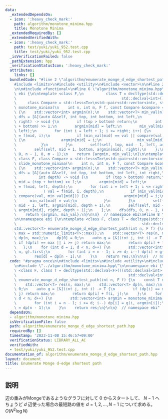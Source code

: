 ```yaml
---
data:
  _extendedDependsOn:
  - icon: ':heavy_check_mark:'
    path: algorithm/monotone_minima.hpp
    title: Monotone Minima
  _extendedRequiredBy: []
  _extendedVerifiedWith:
  - icon: ':heavy_check_mark:'
    path: test/yuki/yuki_952.test.cpp
    title: test/yuki/yuki_952.test.cpp
  _isVerificationFailed: false
  _pathExtension: hpp
  _verificationStatusIcon: ':heavy_check_mark:'
  attributes:
    links: []
  bundledCode: "#line 2 \"algorithm/enumerate_monge_d_edge_shortest_path.hpp\"\n\n\
    #include <limits>\n#include <utility>\n#include <vector>\n\n#line 2 \"algorithm/monotone_minima.hpp\"\
    \n\n#include <functional>\n#line 6 \"algorithm/monotone_minima.hpp\"\n\nnamespace\
    \ ebi {\n\ntemplate <class F,\n          class T = decltype(std::declval<F>()(std::declval<int>(),\n\
    \                                               std::declval<int>())),\n     \
    \     class Compare = std::less<T>>\nstd::pair<std::vector<int>, std::vector<T>>\
    \ monotone_minima(\n    int n, int m, F f, const Compare &compare = Compare())\
    \ {\n    std::vector<int> argmin(n);\n    std::vector<T> min_val(n);\n    auto\
    \ dfs = [&](auto &&self, int top, int bottom, int left,\n                   int\
    \ right) -> void {\n        if (top > bottom) return;\n        int mid = (top\
    \ + bottom) >> 1;\n        argmin[mid] = left;\n        min_val[mid] = f(mid,\
    \ left);\n        for (int i = left + 1; i <= right; i++) {\n            T val\
    \ = f(mid, i);\n            if (min_val[mid] == val || compare(val, min_val[mid]))\
    \ {\n                argmin[mid] = i;\n                min_val[mid] = val;\n \
    \           }\n        }\n        self(self, top, mid - 1, left, argmin[mid]);\n\
    \        self(self, mid + 1, bottom, argmin[mid], right);\n    };\n    dfs(dfs,\
    \ 0, n - 1, 0, m - 1);\n    return {argmin, min_val};\n}\n\ntemplate <class T,\
    \ class F, class Compare = std::less<T>>\nstd::pair<std::vector<int>, std::vector<T>>\
    \ slide_monotone_minima(\n    int n, int m, F f, const Compare &compare = Compare())\
    \ {\n    std::vector<int> argmin(n);\n    std::vector<T> min_val(n);\n    auto\
    \ dfs = [&](auto &&self, int top, int bottom, int left, int right,\n         \
    \          int depth) -> void {\n        if (top > bottom) return;\n        int\
    \ mid = (top + bottom) >> 1;\n        argmin[mid] = left;\n        min_val[mid]\
    \ = f(mid, left, depth);\n        for (int i = left + 1; i <= right; i++) {\n\
    \            T val = f(mid, i, depth);\n            if (min_val[mid] == val ||\
    \ compare(val, min_val[mid])) {\n                argmin[mid] = i;\n          \
    \      min_val[mid] = val;\n            }\n        }\n        self(self, top,\
    \ mid - 1, left, argmin[mid], depth + 1);\n        self(self, mid + 1, bottom,\
    \ argmin[mid], right, depth + 1);\n    };\n    dfs(dfs, 0, n - 1, 0, m - 1, 0);\n\
    \    return {argmin, min_val};\n}\n\n}  // namespace ebi\n#line 8 \"algorithm/enumerate_monge_d_edge_shortest_path.hpp\"\
    \n\nnamespace ebi {\n\ntemplate <class F, class T = decltype(std::declval<F>()(std::declval<int>(),\n\
    \                                                        std::declval<int>()))>\n\
    std::vector<T> enumerate_monge_d_edge_shortest_path(int n, F f) {\n    const T\
    \ max = std::numeric_limits<T>::max();\n    std::vector<T> res(n, max);\n    std::vector<T>\
    \ dp(n, max);\n    dp[0] = 0;\n    auto g = [&](int j, int i) -> T {\n       \
    \ if (dp[i] == max || i >= j) return max;\n        return dp[i] + f(i, j);\n \
    \   };\n    for (int d = 1; d < n; d++) {\n        std::vector<int> argmin = monotone_minima(n,\
    \ n, g).first;\n        for (int i = n - 1; i >= d; i--) dp[i] = g(i, argmin[i]);\n\
    \        res[d] = dp[n - 1];\n    }\n    return res;\n}\n\n}  // namespace ebi\n"
  code: "#pragma once\n\n#include <limits>\n#include <utility>\n#include <vector>\n\
    \n#include \"../algorithm/monotone_minima.hpp\"\n\nnamespace ebi {\n\ntemplate\
    \ <class F, class T = decltype(std::declval<F>()(std::declval<int>(),\n      \
    \                                                  std::declval<int>()))>\nstd::vector<T>\
    \ enumerate_monge_d_edge_shortest_path(int n, F f) {\n    const T max = std::numeric_limits<T>::max();\n\
    \    std::vector<T> res(n, max);\n    std::vector<T> dp(n, max);\n    dp[0] =\
    \ 0;\n    auto g = [&](int j, int i) -> T {\n        if (dp[i] == max || i >=\
    \ j) return max;\n        return dp[i] + f(i, j);\n    };\n    for (int d = 1;\
    \ d < n; d++) {\n        std::vector<int> argmin = monotone_minima(n, n, g).first;\n\
    \        for (int i = n - 1; i >= d; i--) dp[i] = g(i, argmin[i]);\n        res[d]\
    \ = dp[n - 1];\n    }\n    return res;\n}\n\n}  // namespace ebi"
  dependsOn:
  - algorithm/monotone_minima.hpp
  isVerificationFile: false
  path: algorithm/enumerate_monge_d_edge_shortest_path.hpp
  requiredBy: []
  timestamp: '2023-11-08 15:46:57+09:00'
  verificationStatus: LIBRARY_ALL_AC
  verifiedWith:
  - test/yuki/yuki_952.test.cpp
documentation_of: algorithm/enumerate_monge_d_edge_shortest_path.hpp
layout: document
title: Enumerate Monge d-edge shortest path
---
```


## 説明

辺の重みがMongeであるようなグラフに対して $0$ からスタートして、 $N-1$ へちょうど $d$ 辺使った場合の最短路の値を $d = 1, 2, \dots, N-1$ について求める。 $O(N^2 \log N)$
